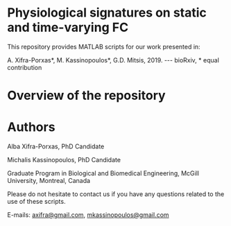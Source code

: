 # Physiological signatures on static and time-varying FC

This repository provides MATLAB scripts for our work presented in:

A. Xifra-Porxas*, M. Kassinopoulos*, G.D. Mitsis, 2019. --- bioRxiv, * equal contribution


# Overview of the repository

# Authors
Alba Xifra-Porxas, PhD Candidate 

Michalis Kassinopoulos, PhD Candidate

Graduate Program in Biological and Biomedical Engineering, McGill University, Montreal, Canada

Please do not hesitate to contact us if you have any questions related to the use of these scripts.

E-mails: axifra@gmail.com, mkassinopoulos@gmail.com
